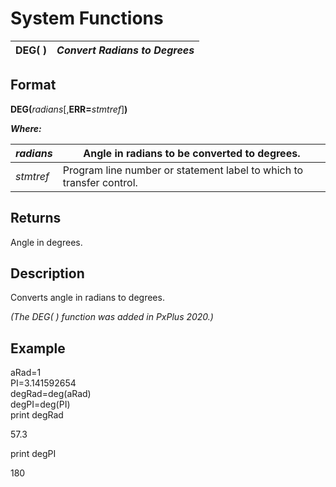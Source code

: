 # System Functions

**DEG( )** |  **_Convert Radians to Degrees_**  
---|---  
  
##  Format

**DEG(**_radians_[,**ERR=**_stmtref_]**)**

**_Where:_**

_radians_ |  Angle in radians to be converted to degrees.  
---|---  
_stmtref_ |  Program line number or statement label to which to transfer control.  
  
##  Returns

Angle in degrees.

##  Description

Converts angle in radians to degrees.

_(The DEG( ) function was added in PxPlus 2020.)_

##  Example

aRad=1  
PI=3.141592654  
degRad=deg(aRad)  
degPI=deg(PI)  
print degRad  
  
57.3  
  
print degPI  
  
180
